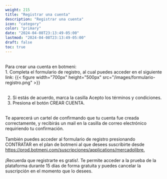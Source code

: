 ```yaml
---
weight: 215
title: "Registrar una cuenta"
description: "Registrar una cuenta"
icon: "category"
color: "primary"
date: "2024-04-08T23:13:49-05:00"
lastmod: "2024-04-08T23:13:49-05:00"
draft: false
toc: true
---
```

<br>
Para crear una cuenta en botmeni:
<br>
1. Completa el formulario de registro, al cual puedes acceder en el siguiente link: <https://prod.botmeni.com/suscripciones/register>
 {{< figure width="700px" height="500px" src="/images/formulario-registro.png" >}}
<br></br>

2. Si estás de acuerdo, marca la casilla Acepto los términos y condiciones.
3. Presiona el botón CREAR CUENTA.
<br></br>

Te aparecerá un cartel de confirmando que tu cuenta fue creada correctamente, y recibirás un mail en la casilla de correo electrónico requiriendo tu confirmación.<br></br>
También puedes acceder al formulario de registro presionando CONTRATAR en el plan de botmeni al que desees suscribirte desde <https://prod.botmeni.com/suscripciones/applications/mercadolibre.> <br></br>
¡Recuerda que registrarte es gratis!. Te permite acceder a la prueba de la plataforma durante 15 días de forma gratuita y puedes cancelar la suscripción en el momento que lo desees.
